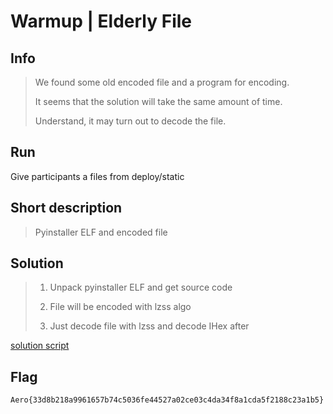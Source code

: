 # Warmup | Elderly File 

## Info

> We found some old encoded file and a program for encoding. 
>
> It seems that the solution will take the same amount of time.
>
> Understand, it may turn out to decode the file.
>

## Run

Give participants a files from deploy/static

## Short description

> Pyinstaller ELF and encoded file

## Solution

> 1. Unpack pyinstaller ELF and get source code
>
> 2. File will be encoded with lzss algo
>
> 3. Just decode file with lzss and decode IHex after

[solution script](solve/solve.sh)
 
## Flag

`Aero{33d8b218a9961657b74c5036fe44527a02ce03c4da34f8a1cda5f2188c23a1b5}`
